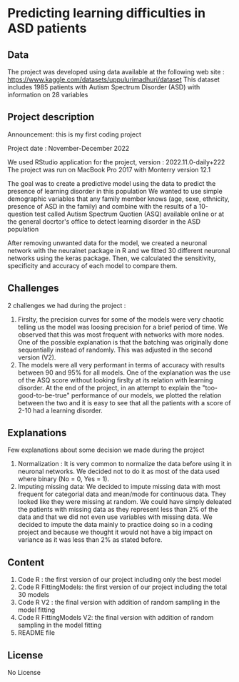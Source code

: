 # Predicting learning difficulties in ASD patients

## Data
The project was developed using data available at the following web site : https://www.kaggle.com/datasets/uppulurimadhuri/dataset
This dataset includes 1985 patients with Autism Spectrum Disorder (ASD) with information on 28 variables 

## Project description
Announcement: this is my first coding project

Project date : November-December 2022

We used RStudio application for the project, version : 2022.11.0-daily+222
The project was run on MacBook Pro 2017 with Monterry version 12.1 

The goal was to create a predictive model using the data to predict the presence of learning disorder in this population
We wanted to use simple demographic variables that any family member knows (age, sexe, ethnicity, presence of ASD in the family) and combine with the results 
of a 10-question test called Autism Spectrum Quotien (ASQ) available online or at the general docrtor's office to detect learning disorder in the ASD population 

After removing unwanted data for the model, we created a neuronal network with the neuralnet package in R and we fitted 30 different neuronal networks using the keras package. Then, we calculated the sensitivity, specificity and accuracy of each model to compare them.

## Challenges
2 challenges we had during the project : 
1) Firslty, the precision curves for some of the models were very chaotic telling us the model was loosing precision for a brief period of time. We observed that this was most frequent with networks with more nodes. One of the possible explanation is that the batching was originally done sequentially instead of randomly. This was adjusted in the second version (V2).
2) The models were all very performant in terms of accuracy with results between 90 and 95% for all models. One of the explanation was the use of the ASQ score without looking firslty at its relation with learning disorder. At the end of the project, in an attempt to explain the "too-good-to-be-true" performance of our models, we plotted the relation between the two and it is easy to see that all the patients with a score of 2-10 had a learning disorder. 

## Explanations 
Few explanations about some decision we made during the project 
1) Normalization : It is very common to normalize the data before using it in neuronal networks. We decided not to do it as most of the data used where binary (No = 0, Yes = 1).
2) Imputing missing data: We decided to impute missing data with most frequent for categorial data and mean/mode for continuous data. They looked like they were missing at random. We could have simply deleated the patients with missing data as they represent less than 2% of the data and that we did not even use variables with missing data. We decided to impute the data mainly to practice doing so in a coding project and because we thought it would not have a big impact on variance as it was less than 2% as stated before. 

## Content
1) Code R : the first version of our project including only the best model 
2) Code R FittingModels: the first version of our project including the total 30 models
3) Code R V2 : the final version with addition of random sampling in the model fitting 
4) Code R FittingModels V2: the final version with addition of random sampling in the model fitting 
5) README file

## License 
No License 
